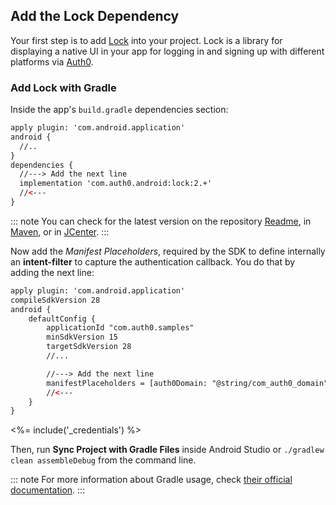 <!-- markdownlint-disable MD002 MD041 -->

## Add the Lock Dependency

Your first step is to add [Lock](https://github.com/auth0/Lock.Android) into your project. Lock is a library for displaying a native UI in your app for logging in and signing up with different platforms via [Auth0](https://auth0.com/).

### Add Lock with Gradle

Inside the app's `build.gradle` dependencies section:

```xml
apply plugin: 'com.android.application'
android {
  //..
}
dependencies {
  //---> Add the next line
  implementation 'com.auth0.android:lock:2.+'
  //<---
}
```

::: note
You can check for the latest version on the repository [Readme](https://github.com/auth0/Lock.Android#install), in [Maven](http://search.maven.org/#search%7Cga%7C1%7Ca%3A%22lock%22%20g%3A%22com.auth0.android%22), or in [JCenter](https://bintray.com/auth0/android/lock).
:::

Now add the _Manifest Placeholders_, required by the SDK to define internally an **intent-filter** to capture the authentication callback. You do that by adding the next line:

```xml
apply plugin: 'com.android.application'
compileSdkVersion 28
android {
    defaultConfig {
        applicationId "com.auth0.samples"
        minSdkVersion 15
        targetSdkVersion 28
        //...

        //---> Add the next line
        manifestPlaceholders = [auth0Domain: "@string/com_auth0_domain", auth0Scheme: "demo"]
        //<---
    }
}
```

<%= include('_credentials') %>

Then, run **Sync Project with Gradle Files** inside Android Studio or `./gradlew clean assembleDebug` from the command line.

::: note
For more information about Gradle usage, check [their official documentation](https://gradle.org/getting-started-android-build/).
:::
